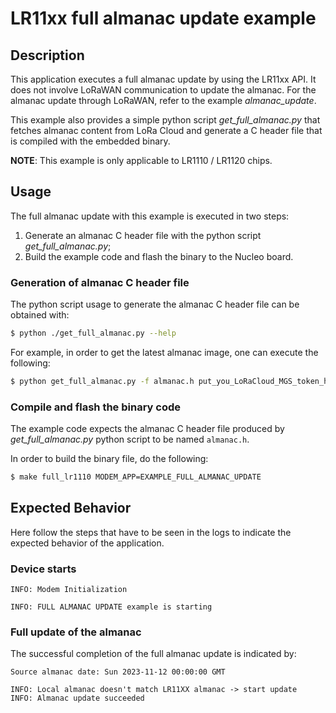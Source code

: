 # LR11xx full almanac update example

## Description

This application executes a full almanac update by using the LR11xx API.
It does not involve LoRaWAN communication to update the almanac.
For the almanac update through LoRaWAN, refer to the example *almanac_update*.

This example also provides a simple python script *get_full_almanac.py* that fetches almanac content from LoRa Cloud and generate a C header file that is compiled with the embedded binary.

**NOTE**: This example is only applicable to LR1110 / LR1120 chips.

## Usage

The full almanac update with this example is executed in two steps:

1. Generate an almanac C header file with the python script *get_full_almanac.py*;
2. Build the example code and flash the binary to the Nucleo board.

### Generation of almanac C header file

The python script usage to generate the almanac C header file can be obtained with:

```bash
$ python ./get_full_almanac.py --help
```

For example, in order to get the latest almanac image, one can execute the following:

```bash
$ python get_full_almanac.py -f almanac.h put_you_LoRaCloud_MGS_token_here
```

### Compile and flash the binary code

The example code expects the almanac C header file produced by *get_full_almanac.py* python script to be named `almanac.h`.

In order to build the binary file, do the following:
```bash
$ make full_lr1110 MODEM_APP=EXAMPLE_FULL_ALMANAC_UPDATE
```

## Expected Behavior

Here follow the steps that have to be seen in the logs to indicate the expected behavior of the application.

### Device starts

```
INFO: Modem Initialization

INFO: FULL ALMANAC UPDATE example is starting
```

### Full update of the almanac

The successful completion of the full almanac update is indicated by:

```
Source almanac date: Sun 2023-11-12 00:00:00 GMT

INFO: Local almanac doesn't match LR11XX almanac -> start update
INFO: Almanac update succeeded
```

